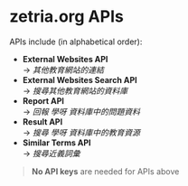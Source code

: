 # zetria.org APIs  

APIs include (in alphabetical order):  
 - **External Websites API**  
 -> *其他教育網站的連結*
 - **External Websites Search API**  
 -> *搜尋其他教育網站的資料庫*
 - **Report API**  
 -> *回報 學呀 資料庫中的問題資料*
 - **Result API**  
 -> *搜尋 學呀 資料庫中的教育資源*
 - **Similar Terms API**  
 -> *搜尋近義詞彙*
  
 > **No API keys** are needed for APIs above

